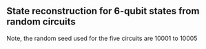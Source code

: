 ## State reconstruction for 6-qubit states from random circuits

Note, the random seed used for the five circuits are 10001 to 10005

